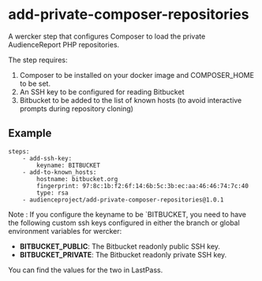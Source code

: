 # add-private-composer-repositories
A wercker step that configures Composer to load the private AudienceReport PHP repositories.

The step requires: 
 1) Composer to be installed on your docker image and COMPOSER_HOME to be set.
 2) An SSH key to be configured for reading Bitbucket
 3) Bitbucket to be added to the list of known hosts (to avoid interactive prompts during repository cloning)

## Example

```
steps:
    - add-ssh-key:
        keyname: BITBUCKET
    - add-to-known_hosts:
        hostname: bitbucket.org
        fingerprint: 97:8c:1b:f2:6f:14:6b:5c:3b:ec:aa:46:46:74:7c:40
        type: rsa
    - audienceproject/add-private-composer-repositories@1.0.1
```

Note : If you configure the keyname to be `BITBUCKET, you need to have the following custom ssh keys configured in either the branch or global environment variables for wercker:

* **BITBUCKET_PUBLIC**: The Bitbucket readonly public SSH key.
* **BITBUCKET_PRIVATE**: The Bitbucket readonly private SSH key.

You can find the values for the two in LastPass.